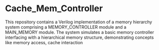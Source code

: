 # Cache_Mem_Controller
This repository contains a Verilog implementation of a memory hierarchy system comprising a MEMORY_CONTROLLER module and a MAIN_MEMORY module. The system simulates a basic memory controller interfacing with a hierarchical memory structure, demonstrating concepts like memory access, cache interaction 
